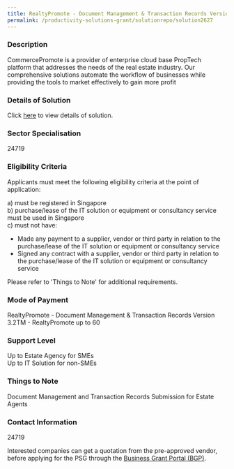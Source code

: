 ```yaml
---
title: RealtyPromote - Document Management & Transaction Records Version 3.2TM - RealtyPromote up to 60
permalink: /productivity-solutions-grant/solutionrepo/solution2627
---
```


### Description

CommercePromote is a provider of enterprise cloud base PropTech platform that addresses the needs of the real estate industry. Our comprehensive solutions automate the workflow of businesses while providing the tools to market effectively to gain more profit

### Details of Solution

Click <a href='CommercePromote Pte Ltd' target='_blank' rel='noopener'>here</a> to view details of solution.

### Sector Specialisation

 24719 

### Eligibility Criteria

Applicants must meet the following eligibility criteria at the point of application:

a) must be registered in Singapore <br>
b) purchase/lease of the IT solution or equipment or consultancy service must be used in Singapore <br>
c) must not have:
- Made any payment to a supplier, vendor or third party in relation to the purchase/lease of the IT solution or equipment or consultancy service
- Signed any contract with a supplier, vendor or third party in relation to the purchase/lease of the IT solution or equipment or consultancy service

Please refer to 'Things to Note' for additional requirements.

### Mode of Payment
RealtyPromote - Document Management & Transaction Records Version 3.2TM - RealtyPromote up to 60

### Support Level
Up to Estate Agency for SMEs <br>
Up to IT Solution for non-SMEs

### Things to Note
Document Management and Transaction Records Submission for Estate Agents

### Contact Information
24719

Interested companies can get a quotation from the pre-approved vendor, before applying for the PSG through the <a target='_blank' rel='noopener' href='https://www.businessgrants.gov.sg/'>Business Grant Portal (BGP)</a>.
